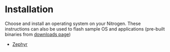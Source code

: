 # Installation

Choose and install an operating system on your Nitrogen. These instructions can also be used to flash sample OS and applications (pre-built binaries from [downloads page](../downloads/README.md))

- [Zephyr](https://www.zephyrproject.org/doc/boards/arm/96b_nitrogen/doc/96b_nitrogen.html#flashing-zephyr-onto-96boards-nitrogen)